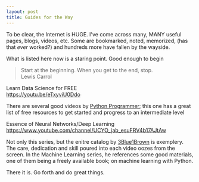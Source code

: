 ```yaml
---
layout: post
title: Guides for the Way
---
```


To be clear, the Internet is HUGE. I've come across many, MANY useful pages, blogs, videos, etc. Some are bookmarked, noted, memorized, (has that _ever_ worked?)
and hundreds more have fallen by the wayside.

What is listed here now is a staring point. Good enough to begin

> Start at the beginning. When you get to the end, stop.<br>
Lewis Carrol

Learn Data Science for FREE <br>
<https://youtu.be/eTxyviU0Ddo>

There are several good videos by [Python Programmer](https://www.youtube.com/channel/UC68KSmHePPePCjW4v57VPQg); this one has a great list of free resources to get started and progress
to an intermediate level

Essence of Neural Networks/Deep Learning <br>
<https://www.youtube.com/channel/UCYO_jab_esuFRV4b17AJtAw>

Not only this series, but the enitre catalog by [3Blue1Brown](https://www.youtube.com/channel/UCYO_jab_esuFRV4b17AJtAw) is exemplery. The care, dedication and skill poured into each video
oozes from the screen. In the Machine Learning series, he references some good materials, one of them being a freely available book;
on machine learning with Python.

There it is. Go forth and do great things. 
